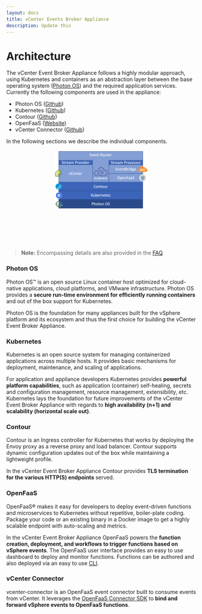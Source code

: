 ```yaml
---
layout: docs
title: vCenter Events Broker Appliance
description: Update this
---
```


# Architecture

The vCenter Event Broker Appliance follows a highly modular approach, using Kubernetes and containers as an abstraction layer between the base operating system ([Photon OS](https://github.com/vmware/photon)) and the required application services. Currently the following components are used in the appliance:

- Photon OS ([Github](https://github.com/vmware/photon))
- Kubernetes ([Github](https://github.com/kubernetes/kubernetes))
- Contour ([Github](https://github.com/projectcontour/contour))
- OpenFaaS ([Website](https://www.openfaas.com/))
- vCenter Connector ([Github](https://github.com/openfaas-incubator/vcenter-connector/))

In the following sections we describe the individual components.

<center><div style="height:250px;width:250px"><img src="veba-appliance-diagram.png" /></div></center>

> **Note:** Encompassing details are also provided in the [FAQ](FAQ.md).

### Photon OS

Photon OS&trade; is an open source Linux container host optimized for cloud-native applications, cloud platforms, and VMware infrastructure. Photon OS provides a **secure run-time environment for efficiently running containers** and out of the box support for Kubernetes.

Photon OS is the foundation for many appliances built for the vSphere platform and its ecosystem and thus the first choice for building the vCenter Event Broker Appliance.

### Kubernetes

Kubernetes is an open source system for managing containerized applications across multiple hosts. It provides basic mechanisms for deployment, maintenance, and scaling of applications.

For application and appliance developers Kubernetes provides **powerful platform capabilities**, such as application (container) self-healing, secrets and configuration management, resource management, extensibility, etc. Kubernetes lays the foundation for future improvements of the vCenter Event Broker Appliance with regards to **high availability (n+1) and scalability (horizontal scale out)**.

### Contour

Contour is an Ingress controller for Kubernetes that works by deploying the Envoy proxy as a reverse proxy and load balancer. Contour supports dynamic configuration updates out of the box while maintaining a lightweight profile.

In the vCenter Event Broker Appliance Contour provides **TLS termination for the various HTTP(S) endpoints** served.

### OpenFaaS

OpenFaaS&reg; makes it easy for developers to deploy event-driven functions and microservices to Kubernetes without repetitive, boiler-plate coding. Package your code or an existing binary in a Docker image to get a highly scalable endpoint with auto-scaling and metrics.

In the vCenter Event Broker Appliance OpenFaaS powers the **function creation, deployment, and workflows to trigger functions based on vSphere events**. The OpenFaaS user interface provides an easy to use dashboard to deploy and monitor functions. Functions can be authored and also deployed via an easy to use [CLI](https://github.com/openfaas/faas-cli).

### vCenter Connector

vcenter-connector is an OpenFaaS event connector built to consume events from vCenter. It leverages the [OpenFaaS Connector SDK](https://github.com/openfaas-incubator/connector-sdk) to **bind and forward vSphere events to OpenFaaS functions**.